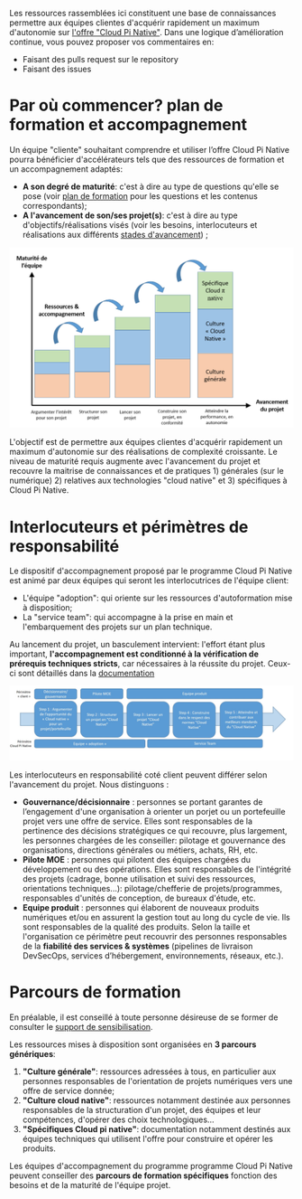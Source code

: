 Les ressources rassemblées ici constituent une base de connaissances permettre aux équipes clientes d'acquérir rapidement un maximum d'autonomie sur [l'offre "Cloud Pi Native"](https://dnum-mi.github.io/). Dans une logique d’amélioration continue, vous pouvez proposer vos commentaires en:
- Faisant des pulls request sur le repository
- Faisant des issues

# Par où commencer? plan de formation et accompagnement
Un équipe "cliente" souhaitant comprendre et utiliser l’offre Cloud Pi Native pourra bénéficier d'accélérateurs tels que des ressources de formation et un accompagnement adaptés:
- **A son degré de maturité**: c'est à dire au type de questions qu'elle se pose (voir [plan de formation](./2.6-plan_formation.md) pour les questions et les contenus correspondants); 
- **A l'avancement de son/ses projet(s)**: c'est à dire au type d'objectifs/réalisations visés (voir les besoins, interlocuteurs et réalisations aux différents [stades d'avancement](./2.5-accompagnement_projet.md)) ;

![alt_text](images/schema-accompagnement-formation.png)

L'objectif est de permettre aux équipes clientes d'acquérir rapidement un maximum d'autonomie sur des réalisations de complexité croissante. Le niveau de maturité requis augmente avec l'avancement du projet et recouvre la maitrise de connaissances et de pratiques 1) générales (sur le numérique) 2) relatives aux technologies "cloud native" et 3) spécifiques à Cloud Pi Native.


# Interlocuteurs et périmètres de responsabilité
Le dispositif d'accompagnement proposé par le programme Cloud Pi Native est animé par deux équipes qui seront les interlocutrices de l'équipe client:
- L'équipe "adoption": qui oriente sur les ressources d'autoformation mise à disposition; 
- La "service team": qui accompagne à la prise en main et l'embarquement des projets sur un plan technique.

Au lancement du projet, un basculement intervient: l'effort étant plus important, **l'accompagnement est conditionné à la vérification de prérequis techniques stricts**, car nécessaires à la réussite du projet. Ceux-ci sont détaillés dans la [documentation](https://github.com/dnum-mi/dso-documentation/README.md)

![alt_text](images/accompagnement.jpg)

Les interlocuteurs en responsabilité coté client peuvent différer selon l'avancement du projet. Nous distinguons : 
- **Gouvernance/décisionnaire** : personnes se portant garantes de l’engagement d'une organisation à orienter un porjet ou un portefeuille projet vers une offre de service. Elles sont responsables de la pertinence des décisions stratégiques ce qui recouvre, plus largement, les personnes chargées de les conseiller: pilotage et  gouvernance des organisations, directions générales ou métiers, achats, RH, etc.
- **Pilote MOE** : personnes qui pilotent des équipes chargées du développement ou des opérations. Elles sont responsables de l'intégrité des projets (cadrage, bonne utilisation et suivi des ressources, orientations techniques...): pilotage/chefferie de projets/programmes, responsables d'unités de conception, de bureaux d'étude, etc.
- **Equipe produit** : personnes qui élaborent de nouveaux produits numériques et/ou en assurent la gestion tout au long du cycle de vie. Ils sont responsables de la qualité des produits. Selon la taille et l'organisation ce périmètre peut recouvrir des personnes responsables de la **fiabilité des services & systèmes** (pipelines de livraison DevSecOps, services d’hébergement, environnements, réseaux, etc.).
 
# Parcours de formation 
En préalable, il est conseillé à toute personne désireuse de se former de consulter le [support de sensibilisation](./0-sensibilisation.md). 

Les ressources mises à disposition sont organisées en **3 parcours génériques**:
1) **"Culture générale"**: ressources adressées à tous, en particulier aux personnes responsables de l'orientation de projets numériques vers une offre  de service donnée; 
2) **"Culture cloud native"**: ressources notamment destinée aux personnes responsables de la structuration d'un projet, des équipes et leur compétences, d'opérer des choix technologiques... 
3) **"Spécifiques Cloud pi native"**: documentation notamment destinés aux équipes techniques qui utilisent l'offre pour construire et opérer les produits.

Les équipes d'accompagnement du programme programme Cloud Pi Native peuvent conseiller des **parcours de formation spécifiques** fonction des besoins et de la maturité de l'équipe projet.


